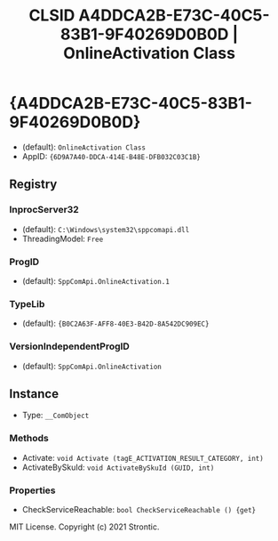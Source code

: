 ﻿---
title: "CLSID A4DDCA2B-E73C-40C5-83B1-9F40269D0B0D | OnlineActivation Class"
excerpt: What is COM-Object CLSID A4DDCA2B-E73C-40C5-83B1-9F40269D0B0D?
---

# {A4DDCA2B-E73C-40C5-83B1-9F40269D0B0D}

* (default): `OnlineActivation Class`
* AppID: `{6D9A7A40-DDCA-414E-B48E-DFB032C03C1B}`

## Registry


### InprocServer32

* (default): `C:\Windows\system32\sppcomapi.dll`
* ThreadingModel: `Free`

### ProgID

* (default): `SppComApi.OnlineActivation.1`

### TypeLib

* (default): `{B0C2A63F-AFF8-40E3-B42D-8A542DC909EC}`

### VersionIndependentProgID

* (default): `SppComApi.OnlineActivation`

## Instance

* Type: `__ComObject`

### Methods

* Activate: `void Activate (tagE_ACTIVATION_RESULT_CATEGORY, int)`
* ActivateBySkuId: `void ActivateBySkuId (GUID, int)`

### Properties

* CheckServiceReachable: `bool CheckServiceReachable () {get} `

MIT License. Copyright (c) 2021 Strontic.


